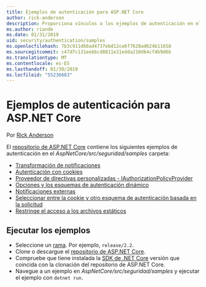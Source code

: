 ```yaml
---
title: Ejemplos de autenticación para ASP.NET Core
author: rick-anderson
description: Proporciona vínculos a los ejemplos de autenticación en el repositorio de ASP.NET Core.
ms.author: riande
ms.date: 01/31/2019
uid: security/authentication/samples
ms.openlocfilehash: 7b3c911d60ad4737ebd12ce6f7628ad624b11658
ms.sourcegitcommit: c47d7c131eebbcd8811e31edda210d64cf4b9d6b
ms.translationtype: MT
ms.contentlocale: es-ES
ms.lasthandoff: 01/30/2019
ms.locfileid: "55236683"
---
```

# <a name="authentication-samples-for-aspnet-core"></a>Ejemplos de autenticación para ASP.NET Core

Por [Rick Anderson](https://twitter.com/RickAndMSFT)

El [repositorio de ASP.NET Core](https://github.com/aspnet/AspNetCore) contiene los siguientes ejemplos de autenticación en el *AspNetCore/src/seguridad/samples* carpeta:

* [Transformación de notificaciones](https://github.com/aspnet/AspNetCore/tree/release/2.2/src/Security/samples/ClaimsTransformation)
* [Autenticación con cookies](https://github.com/aspnet/AspNetCore/tree/release/2.2/src/Security/samples/Cookies)
* [Proveedor de directivas personalizadas - IAuthorizationPolicyProvider](https://github.com/aspnet/AspNetCore/tree/release/2.2/src/Security/samples/CustomPolicyProvider)
* [Opciones y los esquemas de autenticación dinámico](https://github.com/aspnet/AspNetCore/tree/release/2.2/src/Security/samples/DynamicSchemes)
* [Notificaciones externas](https://github.com/aspnet/AspNetCore/tree/release/2.2/src/Security/samples/Identity.ExternalClaims)
* [Seleccionar entre la cookie y otro esquema de autenticación basada en la solicitud](https://github.com/aspnet/AspNetCore/tree/release/2.2/src/Security/samples/PathSchemeSelection)
* [Restringe el acceso a los archivos estáticos](https://github.com/aspnet/AspNetCore/tree/release/2.2/src/Security/samples/StaticFilesAuth)

## <a name="run-the-samples"></a>Ejecutar los ejemplos

* Seleccione un [rama](https://github.com/aspnet/AspNetCore). Por ejemplo, `release/2.2`.
* Clone o descargue el [repositorio de ASP.NET Core](https://github.com/aspnet/AspNetCore).
* Compruebe que tiene instalada la [SDK de .NET Core](https://www.microsoft.com/net/download/all) versión que coincida con la clonación del repositorio de ASP.NET Core.
* Navegue a un ejemplo en *AspNetCore/src/seguridad/samples* y ejecutar el ejemplo con `dotnet run`.
